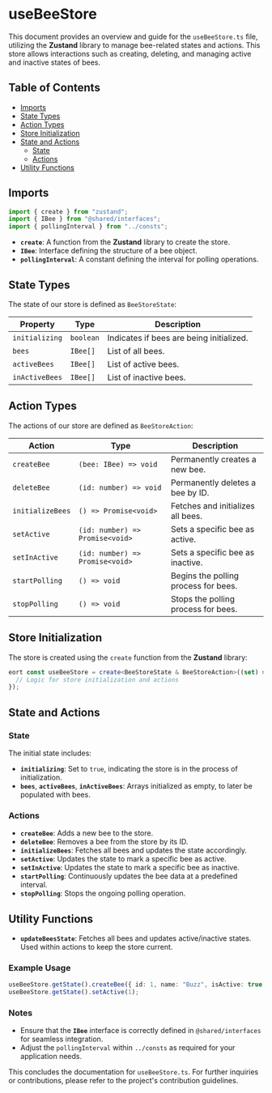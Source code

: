 # useBeeStore

This document provides an overview and guide for the `useBeeStore.ts` file, utilizing the **Zustand** library to manage bee-related states and actions. This store allows interactions such as creating, deleting, and managing active and inactive states of bees.

## Table of Contents

- [Imports](#imports)
- [State Types](#state-types)
- [Action Types](#action-types)
- [Store Initialization](#store-initialization)
- [State and Actions](#state-and-actions)
  - [State](#state)
  - [Actions](#actions)
- [Utility Functions](#utility-functions)

## Imports

```typescript
import { create } from "zustand";
import { IBee } from "@shared/interfaces";
import { pollingInterval } from "../consts";
```

- **`create`**: A function from the **Zustand** library to create the store.
- **`IBee`**: Interface defining the structure of a bee object.
- **`pollingInterval`**: A constant defining the interval for polling operations.

## State Types

The state of our store is defined as `BeeStoreState`:

| Property       | Type      | Description                              |
| -------------- | --------- | ---------------------------------------- |
| `initializing` | `boolean` | Indicates if bees are being initialized. |
| `bees`         | `IBee[]`  | List of all bees.                        |
| `activeBees`   | `IBee[]`  | List of active bees.                     |
| `inActiveBees` | `IBee[]`  | List of inactive bees.                   |

## Action Types

The actions of our store are defined as `BeeStoreAction`:

| Action           | Type                            | Description                          |
| ---------------- | ------------------------------- | ------------------------------------ |
| `createBee`      | `(bee: IBee) => void`           | Permanently creates a new bee.       |
| `deleteBee`      | `(id: number) => void`          | Permanently deletes a bee by ID.     |
| `initializeBees` | `() => Promise<void>`           | Fetches and initializes all bees.    |
| `setActive`      | `(id: number) => Promise<void>` | Sets a specific bee as active.       |
| `setInActive`    | `(id: number) => Promise<void>` | Sets a specific bee as inactive.     |
| `startPolling`   | `() => void`                    | Begins the polling process for bees. |
| `stopPolling`    | `() => void`                    | Stops the polling process for bees.  |

## Store Initialization

The store is created using the `create` function from the **Zustand** library:

```typescript
eort const useBeeStore = create<BeeStoreState & BeeStoreAction>((set) => {
  // Logic for store initialization and actions
});
```

## State and Actions

### State

The initial state includes:

- **`initializing`**: Set to `true`, indicating the store is in the process of initialization.
- **`bees`**, **`activeBees`**, **`inActiveBees`**: Arrays initialized as empty, to later be populated with bees.

### Actions

- **`createBee`**: Adds a new bee to the store.
- **`deleteBee`**: Removes a bee from the store by its ID.
- **`initializeBees`**: Fetches all bees and updates the state accordingly.
- **`setActive`**: Updates the state to mark a specific bee as active.
- **`setInActive`**: Updates the state to mark a specific bee as inactive.
- **`startPolling`**: Continuously updates the bee data at a predefined interval.
- **`stopPolling`**: Stops the ongoing polling operation.

## Utility Functions

- **`updateBeesState`**: Fetches all bees and updates active/inactive states. Used within actions to keep the store current.

### Example Usage

```typescript
useBeeStore.getState().createBee({ id: 1, name: "Buzz", isActive: true });
useBeeStore.getState().setActive(1);
```

### Notes

- Ensure that the **`IBee`** interface is correctly defined in `@shared/interfaces` for seamless integration.
- Adjust the `pollingInterval` within `../consts` as required for your application needs.

This concludes the documentation for `useBeeStore.ts`. For further inquiries or contributions, please refer to the project's contribution guidelines.
